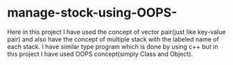 # manage-stock-using-OOPS-
Here in this project I have used the concept of vector pair(just like key-value pair) and also have the concept of multiple stack with the labeled name of each stack. I have similar type program which is done by using c++ but in this project I have used OOPS concept(simply Class and Object).
